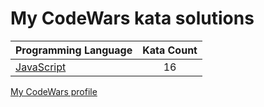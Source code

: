 # My CodeWars kata solutions

|    Programming Language  |    Kata Count  | 
|----------|:-------------:|
| [JavaScript](https://github.com/crabn3bula/programming-problems/tree/master/codewars/javascript) | 16 | 


[My CodeWars profile](https://www.codewars.com/users/crabn3bula)